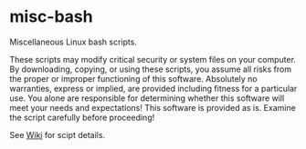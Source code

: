 # misc-bash

Miscellaneous Linux bash scripts.

These scripts may modify critical security or system files on your computer. By downloading, copying, or using these scripts, you assume all risks from the proper or improper functioning of this software. Absolutely no warranties, express or implied, are provided including fitness for a particular use. You alone are responsible for determining whether this software will meet your needs and expectations! This software is provided as is. Examine the script carefully before proceeding!

See [Wiki](https://github.com/mhightower83/ls-misc/wiki) for scipt details.
